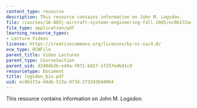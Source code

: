 ```yaml
---
content_type: resource
description: This resource contains information on John M. Logsdon.
file: /courses/16-885j-aircraft-systems-engineering-fall-2005/ec0b172ad4db513a973d2732d3648064_logsdon_bio.pdf
file_type: application/pdf
learning_resource_types:
- Lecture Videos
license: https://creativecommons.org/licenses/by-nc-sa/4.0/
ocw_type: OCWFile
parent_title: Video Lectures
parent_type: CourseSection
parent_uid: d240db3b-e49a-f071-bd2f-1f257ed6d1c9
resourcetype: Document
title: logsdon_bio.pdf
uid: ec0b172a-d4db-513a-973d-2732d3648064
---
```

This resource contains information on John M. Logsdon.